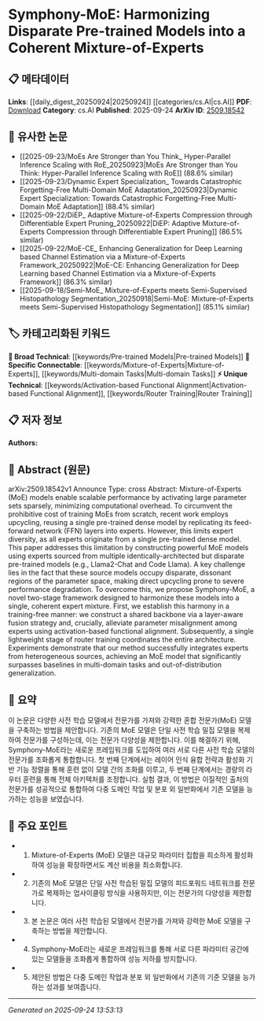 <!-- KEYWORD_LINKING_METADATA:
{
  "processed_timestamp": "2025-09-24T13:53:13.827151",
  "vocabulary_version": "1.0",
  "selected_keywords": [
    "Mixture-of-Experts",
    "Pre-trained Models",
    "Activation-based Functional Alignment",
    "Router Training",
    "Multi-domain Tasks"
  ],
  "rejected_keywords": [],
  "similarity_scores": {
    "Mixture-of-Experts": 0.85,
    "Pre-trained Models": 0.78,
    "Activation-based Functional Alignment": 0.8,
    "Router Training": 0.75,
    "Multi-domain Tasks": 0.77
  },
  "extraction_method": "AI_prompt_based",
  "budget_applied": true,
  "candidates_json": {
    "candidates": [
      {
        "surface": "Mixture-of-Experts",
        "canonical": "Mixture-of-Experts",
        "aliases": [
          "MoE"
        ],
        "category": "specific_connectable",
        "rationale": "Mixture-of-Experts is a key concept in scalable model architectures, facilitating connections to various expert model discussions.",
        "novelty_score": 0.55,
        "connectivity_score": 0.88,
        "specificity_score": 0.8,
        "link_intent_score": 0.85
      },
      {
        "surface": "pre-trained models",
        "canonical": "Pre-trained Models",
        "aliases": [
          "pretrained models"
        ],
        "category": "broad_technical",
        "rationale": "Pre-trained models are foundational in modern machine learning, linking to discussions on model initialization and transfer learning.",
        "novelty_score": 0.4,
        "connectivity_score": 0.9,
        "specificity_score": 0.65,
        "link_intent_score": 0.78
      },
      {
        "surface": "activation-based functional alignment",
        "canonical": "Activation-based Functional Alignment",
        "aliases": [],
        "category": "unique_technical",
        "rationale": "This novel technique addresses parameter misalignment, offering unique insights into model harmonization strategies.",
        "novelty_score": 0.72,
        "connectivity_score": 0.65,
        "specificity_score": 0.85,
        "link_intent_score": 0.8
      },
      {
        "surface": "router training",
        "canonical": "Router Training",
        "aliases": [],
        "category": "unique_technical",
        "rationale": "Router training is crucial for coordinating expert models, linking to optimization and training strategies.",
        "novelty_score": 0.68,
        "connectivity_score": 0.7,
        "specificity_score": 0.78,
        "link_intent_score": 0.75
      },
      {
        "surface": "multi-domain tasks",
        "canonical": "Multi-domain Tasks",
        "aliases": [],
        "category": "specific_connectable",
        "rationale": "Multi-domain tasks highlight the versatility of MoE models, connecting to discussions on generalization and adaptability.",
        "novelty_score": 0.5,
        "connectivity_score": 0.82,
        "specificity_score": 0.72,
        "link_intent_score": 0.77
      }
    ],
    "ban_list_suggestions": [
      "upcycling",
      "shared backbone"
    ]
  },
  "decisions": [
    {
      "candidate_surface": "Mixture-of-Experts",
      "resolved_canonical": "Mixture-of-Experts",
      "decision": "linked",
      "scores": {
        "novelty": 0.55,
        "connectivity": 0.88,
        "specificity": 0.8,
        "link_intent": 0.85
      }
    },
    {
      "candidate_surface": "pre-trained models",
      "resolved_canonical": "Pre-trained Models",
      "decision": "linked",
      "scores": {
        "novelty": 0.4,
        "connectivity": 0.9,
        "specificity": 0.65,
        "link_intent": 0.78
      }
    },
    {
      "candidate_surface": "activation-based functional alignment",
      "resolved_canonical": "Activation-based Functional Alignment",
      "decision": "linked",
      "scores": {
        "novelty": 0.72,
        "connectivity": 0.65,
        "specificity": 0.85,
        "link_intent": 0.8
      }
    },
    {
      "candidate_surface": "router training",
      "resolved_canonical": "Router Training",
      "decision": "linked",
      "scores": {
        "novelty": 0.68,
        "connectivity": 0.7,
        "specificity": 0.78,
        "link_intent": 0.75
      }
    },
    {
      "candidate_surface": "multi-domain tasks",
      "resolved_canonical": "Multi-domain Tasks",
      "decision": "linked",
      "scores": {
        "novelty": 0.5,
        "connectivity": 0.82,
        "specificity": 0.72,
        "link_intent": 0.77
      }
    }
  ]
}
-->

# Symphony-MoE: Harmonizing Disparate Pre-trained Models into a Coherent Mixture-of-Experts

## 📋 메타데이터

**Links**: [[daily_digest_20250924|20250924]] [[categories/cs.AI|cs.AI]]
**PDF**: [Download](https://arxiv.org/pdf/2509.18542.pdf)
**Category**: cs.AI
**Published**: 2025-09-24
**ArXiv ID**: [2509.18542](https://arxiv.org/abs/2509.18542)

## 🔗 유사한 논문
- [[2025-09-23/MoEs Are Stronger than You Think_ Hyper-Parallel Inference Scaling with RoE_20250923|MoEs Are Stronger than You Think: Hyper-Parallel Inference Scaling with RoE]] (88.6% similar)
- [[2025-09-23/Dynamic Expert Specialization_ Towards Catastrophic Forgetting-Free Multi-Domain MoE Adaptation_20250923|Dynamic Expert Specialization: Towards Catastrophic Forgetting-Free Multi-Domain MoE Adaptation]] (88.4% similar)
- [[2025-09-22/DiEP_ Adaptive Mixture-of-Experts Compression through Differentiable Expert Pruning_20250922|DiEP: Adaptive Mixture-of-Experts Compression through Differentiable Expert Pruning]] (86.5% similar)
- [[2025-09-22/MoE-CE_ Enhancing Generalization for Deep Learning based Channel Estimation via a Mixture-of-Experts Framework_20250922|MoE-CE: Enhancing Generalization for Deep Learning based Channel Estimation via a Mixture-of-Experts Framework]] (86.3% similar)
- [[2025-09-18/Semi-MoE_ Mixture-of-Experts meets Semi-Supervised Histopathology Segmentation_20250918|Semi-MoE: Mixture-of-Experts meets Semi-Supervised Histopathology Segmentation]] (85.1% similar)

## 🏷️ 카테고리화된 키워드
**🧠 Broad Technical**: [[keywords/Pre-trained Models|Pre-trained Models]]
**🔗 Specific Connectable**: [[keywords/Mixture-of-Experts|Mixture-of-Experts]], [[keywords/Multi-domain Tasks|Multi-domain Tasks]]
**⚡ Unique Technical**: [[keywords/Activation-based Functional Alignment|Activation-based Functional Alignment]], [[keywords/Router Training|Router Training]]

## 📋 저자 정보

**Authors:** 

## 📄 Abstract (원문)

arXiv:2509.18542v1 Announce Type: cross 
Abstract: Mixture-of-Experts (MoE) models enable scalable performance by activating large parameter sets sparsely, minimizing computational overhead. To circumvent the prohibitive cost of training MoEs from scratch, recent work employs upcycling, reusing a single pre-trained dense model by replicating its feed-forward network (FFN) layers into experts. However, this limits expert diversity, as all experts originate from a single pre-trained dense model. This paper addresses this limitation by constructing powerful MoE models using experts sourced from multiple identically-architected but disparate pre-trained models (e.g., Llama2-Chat and Code Llama). A key challenge lies in the fact that these source models occupy disparate, dissonant regions of the parameter space, making direct upcycling prone to severe performance degradation. To overcome this, we propose Symphony-MoE, a novel two-stage framework designed to harmonize these models into a single, coherent expert mixture. First, we establish this harmony in a training-free manner: we construct a shared backbone via a layer-aware fusion strategy and, crucially, alleviate parameter misalignment among experts using activation-based functional alignment. Subsequently, a single lightweight stage of router training coordinates the entire architecture. Experiments demonstrate that our method successfully integrates experts from heterogeneous sources, achieving an MoE model that significantly surpasses baselines in multi-domain tasks and out-of-distribution generalization.

## 📝 요약

이 논문은 다양한 사전 학습 모델에서 전문가를 가져와 강력한 혼합 전문가(MoE) 모델을 구축하는 방법을 제안합니다. 기존의 MoE 모델은 단일 사전 학습 밀집 모델을 복제하여 전문가를 구성하는데, 이는 전문가 다양성을 제한합니다. 이를 해결하기 위해, Symphony-MoE라는 새로운 프레임워크를 도입하여 여러 서로 다른 사전 학습 모델의 전문가를 조화롭게 통합합니다. 첫 번째 단계에서는 레이어 인식 융합 전략과 활성화 기반 기능 정렬을 통해 훈련 없이 모델 간의 조화를 이루고, 두 번째 단계에서는 경량의 라우터 훈련을 통해 전체 아키텍처를 조정합니다. 실험 결과, 이 방법은 이질적인 출처의 전문가를 성공적으로 통합하여 다중 도메인 작업 및 분포 외 일반화에서 기존 모델을 능가하는 성능을 보였습니다.

## 🎯 주요 포인트

- 1. Mixture-of-Experts (MoE) 모델은 대규모 파라미터 집합을 희소하게 활성화하여 성능을 확장하면서도 계산 비용을 최소화합니다.
- 2. 기존의 MoE 모델은 단일 사전 학습된 밀집 모델의 피드포워드 네트워크를 전문가로 복제하는 업사이클링 방식을 사용하지만, 이는 전문가의 다양성을 제한합니다.
- 3. 본 논문은 여러 사전 학습된 모델에서 전문가를 가져와 강력한 MoE 모델을 구축하는 방법을 제안합니다.
- 4. Symphony-MoE라는 새로운 프레임워크를 통해 서로 다른 파라미터 공간에 있는 모델들을 조화롭게 통합하여 성능 저하를 방지합니다.
- 5. 제안된 방법은 다중 도메인 작업과 분포 외 일반화에서 기존의 기준 모델을 능가하는 성과를 보여줍니다.


---

*Generated on 2025-09-24 13:53:13*